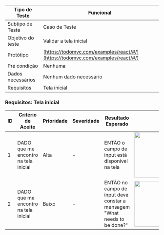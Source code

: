 | Tipo de Teste | Funcional |
|---------------|-----------|
| Subtipo de Teste | Caso de Teste |
| Objetivo do teste | Validar a tela inicial |
| Protótipo | [https://todomvc.com/examples/react/#/](https://todomvc.com/examples/react/#/) |
| Pré condição | Nenhuma |
| Dados necessários | Nenhum dado necessário |
| Requisitos | Tela inicial |

### Requisitos: Tela inicial

| ID | Critério de Aceite | Prioridade | Severidade | Resultado Esperado | Resultado Obtido | Defeitos | Status |
|----|---------------------|------------|------------|--------------------|------------------|----------|--------|
| 1  | DADO que me encontro na tela inicial | Alta | - | ENTÃO o campo de input está disponível na tela | <img src="https://github.com/laismedrado/todomvc/assets/31759644/36c30740-9e3d-4a66-8e87-ba5834d9efb3" width="350" height="150"  /> | - | 😀 |  |
| 2  | DADO que me encontro na tela inicial | Baixo | - | ENTÃO no campo de input deve constar a mensagem "What needs to be done?" | <img src="https://github.com/laismedrado/todomvc/assets/31759644/47bc9dcd-8715-4641-9ccd-f4e0caa9f701" width="350" height="150"  /> | - | 😀 |


